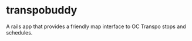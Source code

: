 transpobuddy
============

A rails app that provides a friendly map interface to OC Transpo stops and schedules. 
